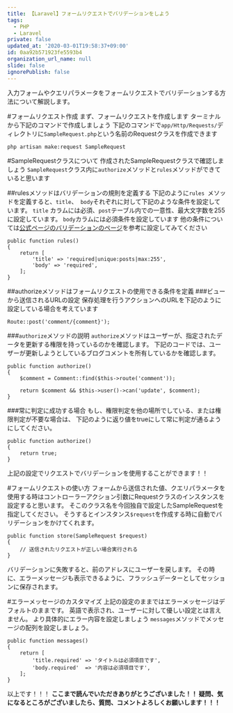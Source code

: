```yaml
---
title: 【Laravel】フォームリクエストでバリデーションをしよう
tags:
  - PHP
  - Laravel
private: false
updated_at: '2020-03-01T19:58:37+09:00'
id: 0aa92b571923fe5593b4
organization_url_name: null
slide: false
ignorePublish: false
---
```


入力フォームやクエリパラメータをフォームリクエストでバリデーションする方法について解説します。

#フォームリクエスト作成
まず、フォームリクエストを作成します
ターミナルから下記のコマンドで作成しましょう
下記のコマンドで`app/Http/Requests/`ディレクトリに`SampleRequest.php`という名前のRequestクラスを作成できます

```:ターミナル
php artisan make:request SampleRequest
```

#SampleRequestクラスについて
作成されたSampleRequestクラスで確認しましょう
`SampleRequest`クラス内に`authorize`メソッドと`rules`メソッドができていると思います

##rulesメソッドはバリデーションの規則を定義する
下記のように`rules `メソッドを定義すると、`title`、` body`それぞれに対して下記のような条件を設定しています。
`title` カラムには必須、`post`テーブル内での一意性、最大文字数を255に設定しています。
`body`カラムには必須条件を設定しています
他の条件については[公式ページのバリデーションのページ](https://readouble.com/laravel/5.5/ja/validation.html?header=%25E4%25BD%25BF%25E7%2594%25A8%25E5%258F%25AF%25E8%2583%25BD%25E3%2581%25AA%25E3%2583%2590%25E3%2583%25AA%25E3%2583%2587%25E3%2583%25BC%25E3%2582%25B7%25E3%2583%25A7%25E3%2583%25B3%25E3%2583%25AB%25E3%2583%25BC%25E3%2583%25AB)を参考に設定してみてください

```php:app/Http/Requests/SampleRequest.php
public function rules()
{
    return [
        'title' => 'required|unique:posts|max:255',
        'body' => 'required',
    ];
}
```

##authorizeメソッドはフォームリクエストの使用できる条件を定義
###ビューから送信されるURLの設定
保存処理を行うアクションへのURLを下記のように設定している場合を考えています

```php:
Route::post('comment/{comment}');
```

###`authorize`メソッドの説明
`authorize`メソッドはユーザーが、指定されたデータを更新する権限を持っているのかを確認します。
下記のコードでは、ユーザーが更新しようとしているブログコメントを所有しているかを確認します。

```php:app/Http/Requests/SampleRequest.php
public function authorize()
{
    $comment = Comment::find($this->route('comment'));

    return $comment && $this->user()->can('update', $comment);
}
```

###常に判定に成功する場合
もし、権限判定を他の場所でしている、または権限判定が不要な場合は、
下記のように返り値をtrueにして常に判定が通るようにしてください。

```php:app/Http/Requests/SampleRequest.php
public function authorize()
{
    return true;
}
```

上記の設定でリクエストでバリデーションを使用することができます！！

#フォームリクエストの使い方
フォームから送信された値、クエリパラメータを使用する時はコントローラーアクション引数にRequestクラスのインスタンスを設定すると思います。
そこのクラス名を今回独自で設定したSampleRequestを指定してください。
そうするとインスタンス`$request`を作成する時に自動でバリデーションをかけてくれます。

```php:コントローラー.php
public function store(SampleRequest $request)
{
    // 送信されたリクエストが正しい場合実行される
}
```

バリデーションに失敗すると、前のアドレスにユーザーを戻します。
その時に、エラーメッセージも表示できるように、フラッシュデーターとしてセッションに保存されます。

#エラーメッセージのカスタマイズ
上記の設定のままではエラーメッセージはデフォルトのままです。
英語で表示され、ユーザーに対して優しい設定とは言えません。
より具体的にエラー内容を設定しましょう
`messages`メソッドでメッセージの配列を設定しましょう。

```php:app/Http/Requests/SampleRequest.php
public function messages()
{
    return [
        'title.required' => 'タイトルは必須項目です',
        'body.required'  => '内容は必須項目です',
    ];
}
```


以上です！！！
**ここまで読んでいただきありがとうございました！！
疑問、気になるところがございましたら、質問、コメントよろしくお願いします！！！**

